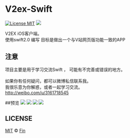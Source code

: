 # V2ex-Swift

[![License MIT](https://img.shields.io/badge/license-MIT-green.svg?style=flat)](https://raw.githubusercontent.com/Finb/V2ex-Swift/master/LICENSE)
[![](https://img.shields.io/badge/done-10%-green.svg?style=flat)](https://github.com/Finb/V2ex-Swift)

V2EX iOS客户端。
<br/>使用swift2.0 编写 目标是做出一个与V站网页版功能一致的APP

## 注意

项目主要是用于学习交流Swift ， 可能有不完善或错误的地方。
<br/>
<br/>如果你有任何疑问，都可以微博私信联系我。
<br/>我很乐意为你解惑，或者一起学习交流。
<br/>http://weibo.com/u/3161718545

##预览
![](http://ww2.sinaimg.cn/large/0060lm7Tgw1f0e4t4tzzjj30ju0ijtc1.jpg)
![](http://ww3.sinaimg.cn/large/0060lm7Tgw1f0e4swtysvj30af0ijdgq.jpg)
![](http://ww2.sinaimg.cn/large/0060lm7Tgw1f0e4swt9lpj30af0ijta8.jpg)
![](http://ww3.sinaimg.cn/large/0060lm7Tgw1f0e4sw8e04j30af0ijjs6.jpg)

## LICENSE

[MIT](https://raw.githubusercontent.com/Finb/V2ex-Swift/blob/master/LICENSE) © [Fin](http://github.com/Finb)
